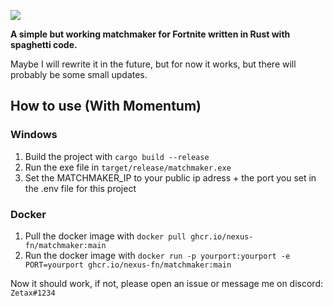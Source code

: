 ![](https://cdn.nexusfn.net/file/2023/06/Rustmaker.png)

**A simple but  working matchmaker for Fortnite written in Rust with spaghetti code.**

Maybe I will rewrite it in the future, but for now it works, but there will probably be some small updates.

## How to use (With Momentum)

### Windows

1. Build the project with `cargo build --release`
2. Run the exe file in `target/release/matchmaker.exe`
3. Set the MATCHMAKER_IP to your public ip adress + the port you set in the .env file for this project

### Docker

1. Pull the docker image with `docker pull ghcr.io/nexus-fn/matchmaker:main`
2. Run the docker image with `docker run -p yourport:yourport -e PORT=yourport ghcr.io/nexus-fn/matchmaker:main`

Now it should work, if not, please open an issue or message me on discord: `Zetax#1234`